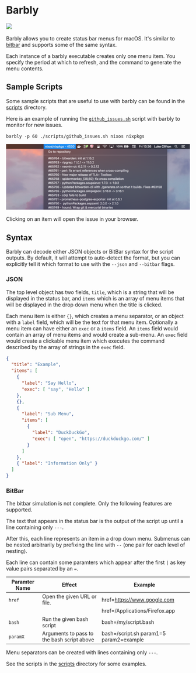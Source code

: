 # Barbly
[![](https://img.shields.io/hackage/v/barbly.svg?colorB=%23999&label=barbly)](http://hackage.haskell.org/package/barbly)

Barbly allows you to create status bar menus for macOS. It's similar to
[bitbar](https://github.com/matryer/bitbar) and supports some of the same
syntax.

Each instance of a barbly executable creates only one menu item. You specify
the period at which to refresh, and the command to generate the menu contents.

## Sample Scripts

Some sample scripts that are useful to use with barbly can be found in the
[scripts](./scripts) directory.

Here is an example of running the [`github_issues.sh`](./scripts/github_issues.sh)
script with barbly to monitor for new issues.

    barbly -p 60 ./scripts/github_issues.sh nixos nixpkgs

![Example Menu](./doc/demo.png)

Clicking on an item will open the issue in your browser.

## Syntax

Barbly can decode either JSON objects or BitBar syntax for the script outputs.
By default, it will attempt to auto-detect the format, but you can explicitly
tell it which format to use with the `--json` and `--bitbar` flags.

### JSON

The top level object has two fields, `title`, which is a string that will
be displayed in the status bar, and `items` which is an array of menu items
that will be displayed in the drop down menu when the title is clicked.

Each menu item is either `{}`, which creates a menu separator, or an object
with a `label` field, which will be the text for that menu item. Optionally
a menu item can have either an `exec` or a `items` field. An `items` field
would contain an array of menu items and would create a sub-menu. An `exec`
field would create a clickable menu item which executes the command described
by the array of strings in the `exec` field.

```json
{
  "title": "Example",
  "items": [
    {
      "label": "Say Hello",
      "exec": [ "say", "Hello" ]
    },
    {},
    {
      "label": "Sub Menu",
      "items": [
        {
          "label": "DuckDuckGo",
          "exec": [ "open", "https://duckduckgo.com/" ]
        }
      ]
    },
    { "label": "Information Only" }
  ]
}
```

### BitBar

The bitbar simulation is not complete. Only the following features are supported.

The text that appears in the status bar is the output of the script up until a line
containing only `---`.

After this, each line represents an item in a drop down menu. Submenus can be nested
arbitrarily by prefixing the line with `--` (one pair for each level of nesting).

Each line can contain some paramters which appear after the first `|` as key value
pairs separated by an `=`.

| Paramter Name | Effect                                       | Example                        |
|---------------|----------------------------------------------|--------------------------------|
| `href`        | Open the given URL or file.                  | href=https://www.google.com    |
|               |                                              | href=/Applications/Firefox.app |
| `bash`        | Run the given bash script                    | bash=/my/script.bash           |
| `paramX`      | Arguments to pass to the bash script above   | bash=/script.sh param1=5 param2=example |

Menu separators can be created with lines containing only `---`.

See the scripts in the [scripts](./scripts) directory for some examples.
